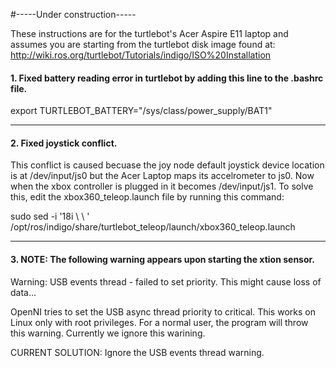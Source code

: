 #-----Under construction-----

These instructions are for the turtlebot's Acer Aspire E11 laptop and assumes you are starting from the turtlebot disk image found at: http://wiki.ros.org/turtlebot/Tutorials/indigo/ISO%20Installation

#### 1. Fixed battery reading error in turtlebot by adding this line to the .bashrc file.

export TURTLEBOT_BATTERY="/sys/class/power_supply/BAT1"

----------------------------
#### 2. Fixed joystick conflict.

This conflict is caused becuase the joy node default joystick device location is
at /dev/input/js0 but the Acer Laptop maps its accelrometer to js0. Now when the
xbox controller is plugged in it becomes /dev/input/js1. To solve this, edit the
xbox360_teleop.launch file by running this command:

sudo sed -i '18i \ \ <param name="joystick/dev" value="/dev/input/js1"/>'  /opt/ros/indigo/share/turtlebot_teleop/launch/xbox360_teleop.launch

--------------------------------
#### 3. NOTE: The following warning appears upon starting the xtion sensor.

Warning: USB events thread - failed to set priority. This might cause loss of data...

OpenNI tries to set the USB async thread priority to critical. This works on Linux only with root privileges. For a normal user, the program will throw this warning. Currently we ignore this warining.

CURRENT SOLUTION: Ignore the USB events thread warning.
